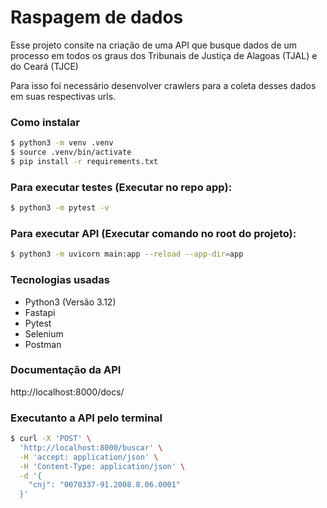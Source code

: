 # Raspagem de dados

Esse projeto consite na criação de uma API que busque dados de um processo em todos os graus dos Tribunais de Justiça de Alagoas (TJAL) e do Ceará (TJCE)

Para isso foi necessário desenvolver crawlers para a coleta desses dados em suas respectivas urls.

### Como instalar
```sh
$ python3 -m venv .venv
$ source .venv/bin/activate
$ pip install -r requirements.txt
```

### Para executar testes (Executar no repo **app**):

```sh
$ python3 -m pytest -v
```

### Para executar API (Executar comando no **root** do projeto):

```sh
$ python3 -m uvicorn main:app --reload --app-dir=app
```

### Tecnologias usadas

* Python3 (Versão 3.12)
* Fastapi
* Pytest
* Selenium
* Postman


### Documentação da API
http://localhost:8000/docs/


### Executanto a API pelo terminal
```sh
$ curl -X 'POST' \
  'http://localhost:8000/buscar' \
  -H 'accept: application/json' \
  -H 'Content-Type: application/json' \
  -d '{
    "cnj": "0070337-91.2008.8.06.0001"
  }'
```